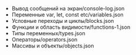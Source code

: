 * Вывод сообщений на экран/console-log.json
* Переменные var, let, const etc/variables.json
* Условные переходы и циклы/blocks.json
* Функции и область видимости/functions-1.json
* Типы переменных/types.json
* Операторы/operators.json
* Массивы и объекты/objects.json
